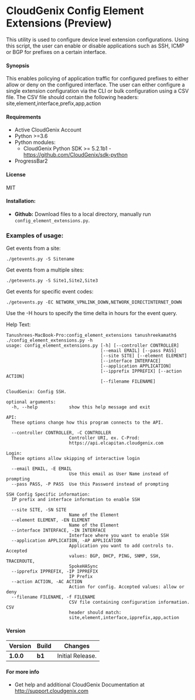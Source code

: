 # CloudGenix Config Element Extensions (Preview)
This utility is used to configure device level extension configurations. Using this script, the user can enable or disable applications such as SSH, ICMP or BGP for prefixes on a certain interface.

#### Synopsis
This enables policying of application traffic for configured prefixes to either allow or deny on the configured interface. The user can either configure a single extension configuration via the CLI or bulk configuration using a CSV file. 
The CSV file should contain the following headers:
site,element,interface,prefix,app,action


#### Requirements
* Active CloudGenix Account
* Python >=3.6
* Python modules:
    * CloudGenix Python SDK >= 5.2.1b1 - <https://github.com/CloudGenix/sdk-python>
* ProgressBar2

#### License
MIT

#### Installation:
 - **Github:** Download files to a local directory, manually run `config_element_extensions.py`. 

### Examples of usage:
Get events from a site:
```
./getevents.py -S Sitename 
```
Get events from a multiple sites:
``` 
./getevents.py -S Site1,Site2,Site3
```
Get events for specific event codes:
```angular2
./getevents.py -EC NETWORK_VPNLINK_DOWN,NETWORK_DIRECTINTERNET_DOWN
```

Use the -H hours to specify the time delta in hours for the event query.

Help Text:
```angular2
Tanushrees-MacBook-Pro:config_element_extensions tanushreekamath$ ./config_element_extensions.py -h
usage: config_element_extensions.py [-h] [--controller CONTROLLER]
                                    [--email EMAIL] [--pass PASS]
                                    [--site SITE] [--element ELEMENT]
                                    [--interface INTERFACE]
                                    [--application APPLICATION]
                                    [--ipprefix IPPREFIX] [--action ACTION]
                                    [--filename FILENAME]

CloudGenix: Config SSH.

optional arguments:
  -h, --help            show this help message and exit

API:
  These options change how this program connects to the API.

  --controller CONTROLLER, -C CONTROLLER
                        Controller URI, ex. C-Prod:
                        https://api.elcapitan.cloudgenix.com

Login:
  These options allow skipping of interactive login

  --email EMAIL, -E EMAIL
                        Use this email as User Name instead of prompting
  --pass PASS, -P PASS  Use this Password instead of prompting

SSH Config Specific information:
  IP prefix and interface information to enable SSH

  --site SITE, -SN SITE
                        Name of the Element
  --element ELEMENT, -EN ELEMENT
                        Name of the Element
  --interface INTERFACE, -IN INTERFACE
                        Interface where you want to enable SSH
  --application APPLICATION, -AP APPLICATION
                        Application you want to add controls to. Accepted
                        values: BGP, DHCP, PING, SNMP, SSH, TRACEROUTE,
                        SpokeHASync
  --ipprefix IPPREFIX, -IP IPPREFIX
                        IP Prefix
  --action ACTION, -AC ACTION
                        Action for config. Accepted values: allow or deny
  --filename FILENAME, -f FILENAME
                        CSV file containing configuration information. CSV
                        header should match:
                        site,element,interface,ipprefix,app,action

```

#### Version
| Version | Build | Changes |
| ------- | ----- | ------- |
| **1.0.0** | **b1** | Initial Release. |


#### For more info
 * Get help and additional CloudGenix Documentation at <http://support.cloudgenix.com>
 